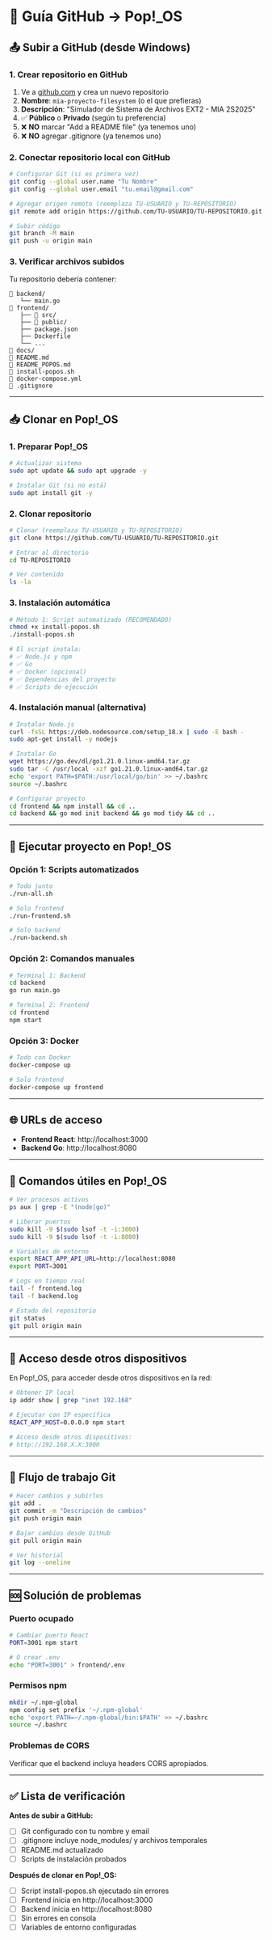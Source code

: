 # 🚀 Guía GitHub → Pop!_OS

## 📤 Subir a GitHub (desde Windows)

### 1. Crear repositorio en GitHub
1. Ve a [github.com](https://github.com) y crea un nuevo repositorio
2. **Nombre**: `mia-proyecto-filesystem` (o el que prefieras)
3. **Descripción**: "Simulador de Sistema de Archivos EXT2 - MIA 2S2025"
4. ✅ **Público** o **Privado** (según tu preferencia)
5. ❌ **NO** marcar "Add a README file" (ya tenemos uno)
6. ❌ **NO** agregar .gitignore (ya tenemos uno)

### 2. Conectar repositorio local con GitHub
```bash
# Configurar Git (si es primera vez)
git config --global user.name "Tu Nombre"
git config --global user.email "tu.email@gmail.com"

# Agregar origen remoto (reemplaza TU-USUARIO y TU-REPOSITORIO)
git remote add origin https://github.com/TU-USUARIO/TU-REPOSITORIO.git

# Subir código
git branch -M main
git push -u origin main
```

### 3. Verificar archivos subidos
Tu repositorio debería contener:
```
📁 backend/
   └── main.go
📁 frontend/
   ├── 📁 src/
   ├── 📁 public/
   ├── package.json
   ├── Dockerfile
   └── ...
📁 docs/
📄 README.md
📄 README_POPOS.md
📄 install-popos.sh
📄 docker-compose.yml
📄 .gitignore
```

---

## 📥 Clonar en Pop!_OS

### 1. Preparar Pop!_OS
```bash
# Actualizar sistema
sudo apt update && sudo apt upgrade -y

# Instalar Git (si no está)
sudo apt install git -y
```

### 2. Clonar repositorio
```bash
# Clonar (reemplaza TU-USUARIO y TU-REPOSITORIO)
git clone https://github.com/TU-USUARIO/TU-REPOSITORIO.git

# Entrar al directorio
cd TU-REPOSITORIO

# Ver contenido
ls -la
```

### 3. Instalación automática
```bash
# Método 1: Script automatizado (RECOMENDADO)
chmod +x install-popos.sh
./install-popos.sh

# El script instala:
# ✅ Node.js y npm
# ✅ Go
# ✅ Docker (opcional)
# ✅ Dependencias del proyecto
# ✅ Scripts de ejecución
```

### 4. Instalación manual (alternativa)
```bash
# Instalar Node.js
curl -fsSL https://deb.nodesource.com/setup_18.x | sudo -E bash -
sudo apt-get install -y nodejs

# Instalar Go
wget https://go.dev/dl/go1.21.0.linux-amd64.tar.gz
sudo tar -C /usr/local -xzf go1.21.0.linux-amd64.tar.gz
echo 'export PATH=$PATH:/usr/local/go/bin' >> ~/.bashrc
source ~/.bashrc

# Configurar proyecto
cd frontend && npm install && cd ..
cd backend && go mod init backend && go mod tidy && cd ..
```

---

## 🚀 Ejecutar proyecto en Pop!_OS

### Opción 1: Scripts automatizados
```bash
# Todo junto
./run-all.sh

# Solo frontend
./run-frontend.sh

# Solo backend  
./run-backend.sh
```

### Opción 2: Comandos manuales
```bash
# Terminal 1: Backend
cd backend
go run main.go

# Terminal 2: Frontend  
cd frontend
npm start
```

### Opción 3: Docker
```bash
# Todo con Docker
docker-compose up

# Solo frontend
docker-compose up frontend
```

---

## 🌐 URLs de acceso

- **Frontend React**: http://localhost:3000
- **Backend Go**: http://localhost:8080

---

## 🔧 Comandos útiles en Pop!_OS

```bash
# Ver procesos activos
ps aux | grep -E "(node|go)"

# Liberar puertos
sudo kill -9 $(sudo lsof -t -i:3000)
sudo kill -9 $(sudo lsof -t -i:8080)

# Variables de entorno
export REACT_APP_API_URL=http://localhost:8080
export PORT=3001

# Logs en tiempo real
tail -f frontend.log
tail -f backend.log

# Estado del repositorio
git status
git pull origin main
```

---

## 📱 Acceso desde otros dispositivos

En Pop!_OS, para acceder desde otros dispositivos en la red:

```bash
# Obtener IP local
ip addr show | grep "inet 192.168"

# Ejecutar con IP específica
REACT_APP_HOST=0.0.0.0 npm start

# Acceso desde otros dispositivos:
# http://192.168.X.X:3000
```

---

## 🔄 Flujo de trabajo Git

```bash
# Hacer cambios y subirlos
git add .
git commit -m "Descripción de cambios"
git push origin main

# Bajar cambios desde GitHub
git pull origin main

# Ver historial
git log --oneline
```

---

## 🆘 Solución de problemas

### Puerto ocupado
```bash
# Cambiar puerto React
PORT=3001 npm start

# O crear .env
echo "PORT=3001" > frontend/.env
```

### Permisos npm
```bash
mkdir ~/.npm-global
npm config set prefix '~/.npm-global'
echo 'export PATH=~/.npm-global/bin:$PATH' >> ~/.bashrc
source ~/.bashrc
```

### Problemas de CORS
Verificar que el backend incluya headers CORS apropiados.

---

## ✅ Lista de verificación

**Antes de subir a GitHub:**
- [ ] Git configurado con tu nombre y email
- [ ] .gitignore incluye node_modules/ y archivos temporales
- [ ] README.md actualizado
- [ ] Scripts de instalación probados

**Después de clonar en Pop!_OS:**
- [ ] Script install-popos.sh ejecutado sin errores
- [ ] Frontend inicia en http://localhost:3000
- [ ] Backend inicia en http://localhost:8080
- [ ] Sin errores en consola
- [ ] Variables de entorno configuradas
